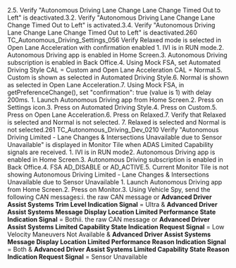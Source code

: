 2.5. Verify "Autonomous Driving Lane Change Lane Change Timed Out to Left" is deactivated.3.2. Verify "Autonomous Driving Lane Change Lane Change Timed Out to Left" is activated.3.4. Verify "Autonomous Driving Lane Change Lane Change Timed Out to Left" is deactivated.260 TC_Autonomous_Driving_Settings_056 Verify Relaxed mode is selected in Open Lane Acceleration with confirmation enabled 1. IVI is in RUN mode.2. Autonomous Driving app is enabled in Home Screen.3. Autonomous Driving subscription is enabled in Back Office.4. Using Mock FSA, set Automated Driving Style CAL = Custom and Open Lane Acceleration CAL = Normal.5. Custom is shown as selected in Automated Driving Style.6. Normal is shown as selected in Open Lane Acceleration.7. Using Mock FSA, in getPreferenceChange(), set "confirmation": true (value is 1) with delay 200ms. 1. Launch Autonomous Driving app from Home Screen.2. Press on Settings icon.3. Press on Automated Driving Style.4. Press on Custom.5. Press on Open Lane Acceleration.6. Press on Relaxed.7. Verify that Relaxed is selected and Normal is not selected. 7. Relaxed is selected and Normal is not selected.261 TC_Autonomous_Driving_Dev_0210 Verify "Autonomous Driving Limited - Lane Changes & Intersections Unavailable due to Sensor Unavailable" is displayed in Monitor Tile when ADAS Limited Capability signals are received. 1. IVI is in RUN mode2. Autonomous Driving app is enabled in Home Screen.3. Autonomous Driving subscription is enabled in Back Office.4. FSA AD_DISABLE or AD_ACTIVE.5. Current Monitor Tile is not showing Autonomous Driving Limited - Lane Changes & Intersections Unavailable due to Sensor Unavailable 1. Launch Autonomous Driving app from Home Screen.2. Press on Monitor.3. Using Vehicle Spy, send the following CAN messages:i. the raw CAN message or **Advanced Driver Assist Systems Trim Level Indication Signal** = Ultra & **Advanced Driver Assist Systems Message Display Location Limited Performance State Indication Signal** = Bothii. the raw CAN message or **Advanced Driver Assist Systems Limited Capability State Indication Request Signal** = Low Velocity Maneuvers Not Available & **Advanced Driver Assist Systems Message Display Location Limited Performance Reason Indication Signal** = Both & **Advanced Driver Assist Systems Limited Capability State Reason Indication Request Signal** = Sensor Unavailable